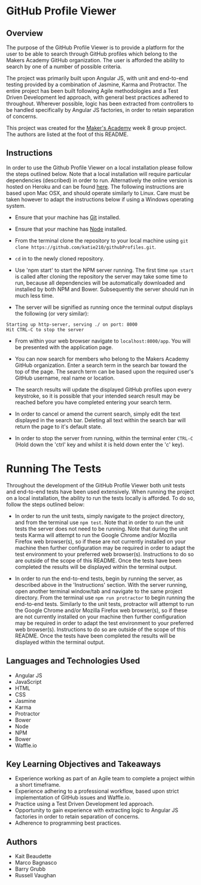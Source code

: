 # GitHub Profile Viewer

## Overview
The purpose of the GitHub Profile Viewer is to provide a platform for the user to be able to search through GitHub profiles which belong to the Makers Academy GitHub organization. The user is afforded the ability to search by one of a number of possible criteria.

The project was primarily built upon Angular JS, with unit and end-to-end testing provided by a combination of Jasmine, Karma and Protractor. The entire project has been built following Agile methodologies and a Test Driven Development led approach, with general best practices adhered to throughout. Wherever possible, logic has been extracted from controllers to be handled specifically by Angular JS factories, in order to retain separation of concerns.

This project was created for the [Maker's Academy](http://www.makersacademy.com/) week 8 group project. The authors are listed at the foot of this README.

## Instructions

In order to use the Github Profile Viewer on a local installation please follow the steps outlined below. Note that a local installation will require particular dependencies (described) in order to run. Alternatively the online version is hosted on Heroku and can be found [here](https://github-view-profiles.herokuapp.com/#/index.html). The following instructions are based upon Mac OSX, and should operate similarly to Linux. Care must be taken however to adapt the instructions below if using a Windows operating system.

* Ensure that your machine has [Git](https://git-scm.com/) installed.

* Ensure that your machine has [Node](https://nodejs.org/en/) installed.

* From the terminal clone the repository to your local machine using `git clone https://github.com/katie210/githubProfiles.git`.

* `cd` in to the newly cloned repository.

* Use 'npm start' to start the NPM server running. The first time `npm start` is called after cloning the repository the server may take some time to run, because all dependencies will be automatically downloaded and installed by both NPM and Bower. Subsequently the server should run in much less time.

* The server will be signified as running once the terminal output displays the following (or very similar):
```
Starting up http-server, serving ./ on port: 8000
Hit CTRL-C to stop the server
```

* From within your web browser navigate to `localhost:8000/app`. You will be presented with the application page.

* You can now search for members who belong to the Makers Academy GitHub organization. Enter a search term in the search bar toward the top of the page. The search term can be based upon the required user's GitHub username, real name or location.

* The search results will update the displayed GitHub profiles upon every keystroke, so it is possible that your intended search result may be reached before you have completed entering your search term.

* In order to cancel or amend the current search, simply edit the text displayed in the search bar. Deleting all text within the search bar will return the page to it's default state.

* In order to stop the server from running, within the terminal enter `CTRL-C` (Hold down the 'ctrl' key and whilst it is held down enter the 'c' key).

# Running The Tests
Throughout the development of the GitHub Profile Viewer both unit tests and end-to-end tests have been used extensively. When running the project on a local installation, the ability to run the tests locally is afforded. To do so, follow the steps outlined below:

* In order to run the unit tests, simply navigate to the project directory, and from the terminal use `npm test`. Note that in order to run the unit tests the server does not need to be running. Note that during the unit tests Karma will attempt to run the Google Chrome and/or Mozilla Firefox web browser(s), so if these are not currently installed on your machine then further configuration may be required in order to adapt the test environment to your preferred web browser(s). Instructions to do so are outside of the scope of this README. Once the tests have been completed the results will be displayed within the terminal output.

* In order to run the end-to-end tests, begin by running the server, as described above in the 'Instructions' section. With the server running, open another terminal window/tab and navigate to the same project directory. From the terminal use `npm run protractor` to begin running the end-to-end tests. Similarly to the unit tests, protractor will attempt to run the Google Chrome and/or Mozilla Firefox web browser(s), so if these are not currently installed on your machine then further configuration may be required in order to adapt the test environment to your preferred web browser(s). Instructions to do so are outside of the scope of this README. Once the tests have been completed the results will be displayed within the terminal output.

## Languages and Technologies Used
* Angular JS
* JavaScript
* HTML
* CSS
* Jasmine
* Karma
* Protractor
* Bower
* Node
* NPM
* Bower
* Waffle.io

## Key Learning Objectives and Takeaways
* Experience working as part of an Agile team to complete a project within a short timeframe.
* Experience adhering to a professional workflow, based upon strict implementation of GitHub issues and Waffle.io.
* Practice using a Test Driven Development led approach.
* Opportunity to gain experience with extracting logic to Angular JS factories in order to retain separation of concerns.
* Adherence to programming best practices.

## Authors
* Kait Beaudette
* Marco Bagnasco
* Barry Grubb
* Russell Vaughan
 
 
